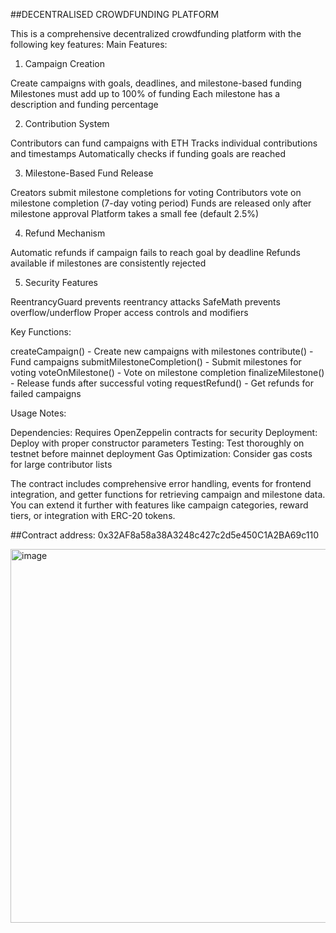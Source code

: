 ##DECENTRALISED CROWDFUNDING PLATFORM 

This is a comprehensive decentralized crowdfunding platform with the following key features:
Main Features:
1. Campaign Creation

Create campaigns with goals, deadlines, and milestone-based funding
Milestones must add up to 100% of funding
Each milestone has a description and funding percentage

2. Contribution System

Contributors can fund campaigns with ETH
Tracks individual contributions and timestamps
Automatically checks if funding goals are reached

3. Milestone-Based Fund Release

Creators submit milestone completions for voting
Contributors vote on milestone completion (7-day voting period)
Funds are released only after milestone approval
Platform takes a small fee (default 2.5%)

4. Refund Mechanism

Automatic refunds if campaign fails to reach goal by deadline
Refunds available if milestones are consistently rejected

5. Security Features

ReentrancyGuard prevents reentrancy attacks
SafeMath prevents overflow/underflow
Proper access controls and modifiers

Key Functions:

createCampaign() - Create new campaigns with milestones
contribute() - Fund campaigns
submitMilestoneCompletion() - Submit milestones for voting
voteOnMilestone() - Vote on milestone completion
finalizeMilestone() - Release funds after successful voting
requestRefund() - Get refunds for failed campaigns

Usage Notes:

Dependencies: Requires OpenZeppelin contracts for security
Deployment: Deploy with proper constructor parameters
Testing: Test thoroughly on testnet before mainnet deployment
Gas Optimization: Consider gas costs for large contributor lists

The contract includes comprehensive error handling, events for frontend integration, and getter functions for retrieving campaign and milestone data. You can extend it further with features like campaign categories, reward tiers, or integration with ERC-20 tokens.

##Contract address: 
0x32AF8a58a38A3248c427c2d5e450C1A2BA69c110

<img width="1363" height="598" alt="image" src="https://github.com/user-attachments/assets/8e86fcba-bb77-4134-a978-ed7fd26d95c8" />


